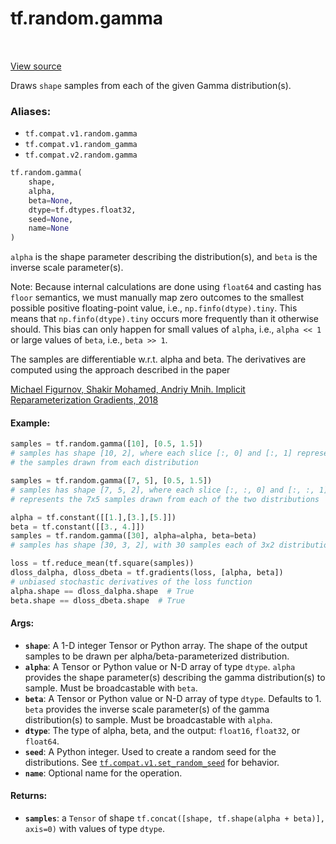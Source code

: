 <div itemscope itemtype="http://developers.google.com/ReferenceObject">
<meta itemprop="name" content="tf.random.gamma" />
<meta itemprop="path" content="Stable" />
</div>

# tf.random.gamma

<!-- Insert buttons -->

<table class="tfo-notebook-buttons tfo-api" align="left">
</table>

<a target="_blank" href="/code/stable/tensorflow/python/ops/random_ops.py">View source</a>



<!-- Start diff -->
Draws `shape` samples from each of the given Gamma distribution(s).

### Aliases:

* `tf.compat.v1.random.gamma`
* `tf.compat.v1.random_gamma`
* `tf.compat.v2.random.gamma`


``` python
tf.random.gamma(
    shape,
    alpha,
    beta=None,
    dtype=tf.dtypes.float32,
    seed=None,
    name=None
)
```



<!-- Placeholder for "Used in" -->

`alpha` is the shape parameter describing the distribution(s), and `beta` is
the inverse scale parameter(s).

Note: Because internal calculations are done using `float64` and casting has
`floor` semantics, we must manually map zero outcomes to the smallest
possible positive floating-point value, i.e., `np.finfo(dtype).tiny`.  This
means that `np.finfo(dtype).tiny` occurs more frequently than it otherwise
should.  This bias can only happen for small values of `alpha`, i.e.,
`alpha << 1` or large values of `beta`, i.e., `beta >> 1`.

The samples are differentiable w.r.t. alpha and beta.
The derivatives are computed using the approach described in the paper

[Michael Figurnov, Shakir Mohamed, Andriy Mnih.
Implicit Reparameterization Gradients, 2018](https://arxiv.org/abs/1805.08498)

#### Example:



```python
samples = tf.random.gamma([10], [0.5, 1.5])
# samples has shape [10, 2], where each slice [:, 0] and [:, 1] represents
# the samples drawn from each distribution

samples = tf.random.gamma([7, 5], [0.5, 1.5])
# samples has shape [7, 5, 2], where each slice [:, :, 0] and [:, :, 1]
# represents the 7x5 samples drawn from each of the two distributions

alpha = tf.constant([[1.],[3.],[5.]])
beta = tf.constant([[3., 4.]])
samples = tf.random.gamma([30], alpha=alpha, beta=beta)
# samples has shape [30, 3, 2], with 30 samples each of 3x2 distributions.

loss = tf.reduce_mean(tf.square(samples))
dloss_dalpha, dloss_dbeta = tf.gradients(loss, [alpha, beta])
# unbiased stochastic derivatives of the loss function
alpha.shape == dloss_dalpha.shape  # True
beta.shape == dloss_dbeta.shape  # True
```

#### Args:


* <b>`shape`</b>: A 1-D integer Tensor or Python array. The shape of the output samples
  to be drawn per alpha/beta-parameterized distribution.
* <b>`alpha`</b>: A Tensor or Python value or N-D array of type `dtype`. `alpha`
  provides the shape parameter(s) describing the gamma distribution(s) to
  sample. Must be broadcastable with `beta`.
* <b>`beta`</b>: A Tensor or Python value or N-D array of type `dtype`. Defaults to 1.
  `beta` provides the inverse scale parameter(s) of the gamma
  distribution(s) to sample. Must be broadcastable with `alpha`.
* <b>`dtype`</b>: The type of alpha, beta, and the output: `float16`, `float32`, or
  `float64`.
* <b>`seed`</b>: A Python integer. Used to create a random seed for the distributions.
  See
  <a href="../../tf/compat/v1/set_random_seed.md"><code>tf.compat.v1.set_random_seed</code></a>
  for behavior.
* <b>`name`</b>: Optional name for the operation.


#### Returns:


* <b>`samples`</b>: a `Tensor` of shape
  `tf.concat([shape, tf.shape(alpha + beta)], axis=0)` with values of type
  `dtype`.